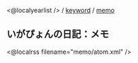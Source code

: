 <@localyearlist /> / [keyword](keyword/index.html) / [memo](memo/index.html)

## いがぴょんの日記：メモ

<@localrss filename="memo/atom.xml" />
